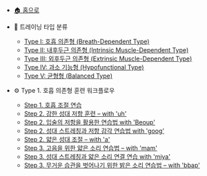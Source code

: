 - [🏠 홈으로](README.md)

- 📘 트레이닝 타입 분류
  - [Type I: 호흡 의존형 (Breath-Dependent Type)](vocal-types.md#type-i-호흡-의존형-breath-dependent-type)
  - [Type II: 내후두근 의존형 (Intrinsic Muscle-Dependent Type)](vocal-types.md#type-ii-내후두근-의존형-intrinsic-muscle-dependent-type)
  - [Type III: 외후두근 의존형 (Extrinsic Muscle-Dependent Type)](vocal-types.md#type-iii-외후두근-의존형-extrinsic-muscle-dependent-type)
  - [Type IV: 과소 기능형 (Hypofunctional Type)](vocal-types.md#type-iv-과소-기능형-hypofunctional-type)
  - [Type V: 균형형 (Balanced Type)](vocal-types.md#type-v-균형형-balanced-type)

- ⚙ Type 1. 호흡 의존형 훈련 워크플로우
  - [Step 1. 호흡 조절 연습](type1-step1.md#step-1-호흡-조절-연습)
  - [Step 2. 강한 성대 저항 훈련 – with 'uh'](type1-step1.md#step-2-강한-성대-저항-훈련-with-39uh39)
  - [Step 2. 입술의 저항을 활용한 연습법 with 'Beoup'](type1-step1.md#step-2-입술의-저항을-활용한-연습법-with-39beoup39)
  - [Step 2. 성대 스트레칭과 저항 감각 연습법 with 'goog'](type1-step1.md#step-2-성대-스트레칭과-저항-감각-연습법-with-39goog39)
  - [Step 2. 얇은 성대 조절 – with 'a'](type1-step1.md#step-2-얇은-성대-조절-with-39a39)
  - [Step 3. 고음을 위한 얇은 소리 연습법 – with 'mam'](type1-step1.md#step-3-고음을-위한-얇은-소리-연습법-with-39mam39)
  - [Step 3. 성대 스트레칭과 얇은 소리 연결 연습 with 'miya'](type1-step1.md#step-3-성대-스트레칭과-얇은-소리-연결-연습-with-39miya39)
  - [Step 3. 무거운 습관을 벗어나기 위한 밝은 소리 연습법 – with 'bbap'](type1-step1.md#step-3-무거운-습관을-벗어나기-위한-밝은-소리-연습법-with-39bbap39)
